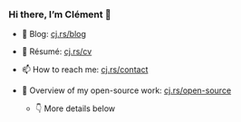 ### Hi there, I’m Clément 👋

- 💬 Blog: [cj.rs/blog](https://cj.rs/blog/?ref=gh-profile)
- 📃 Résumé: [cj.rs/cv](https://cj.rs/cv/?ref=gh-profile)
- 📫 How to reach me: [cj.rs/contact](https://cj.rs/contact/?ref=gh-profile)

- 👯 Overview of my open-source work: [cj.rs/open-source](https://cj.rs/open-source/)
  - 👇 More details below

<!--
**cljoly/cljoly** is a ✨ _special_ ✨ repository because its `README.md` (this file) appears on your GitHub profile.

Here are some ideas to get you started:

- 🔭 I’m currently working on ...
- 🌱 I’m currently learning ...
- 👯 I’m looking to collaborate on ...
- 🤔 I’m looking for help with ...
- 💬 Ask me about ...
- 📫 How to reach me: ...
- 😄 Pronouns: ...
- ⚡ Fun fact: ...
-->
